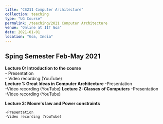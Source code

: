 ```yaml
---
title: "CS211 Computer Architecture"
collection: teaching
type: "UG Course"
permalink: /teaching/2021 Computer Architecture
venue: "Online at IIT Goa"
date: 2021-01-01
location: "Goa, India"
---
```



## Sping Semester Feb-May 2021

**Lecture 0: Introduction to the course**    
    - Presentation   
    - Video recording (YouTube)  
**Lecture 1: Great Ideas in Computer Architecture** 
    -Presentation   
    -Video recording (YouTube) 
**Lecture 2: Classes of Computers**
    -Presentation   
    -Video recording (YouTube) 

__Lecture 3: Moore's law and Power constraints__  
 
    -Presentation   
    -Video recording (YouTube) 